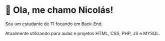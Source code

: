 # 👋 Ola, me chamo Nicolás!

Sou um estudante de TI focando em Back-End.  

Atualmente utilizando para aulas e projetos HTML, CSS, PHP, JS e MYSQL.  

<!---
- 👋 Hi, I’m @NicolasCorral06
- 👀 I’m interested in ...
- 🌱 I’m currently learning ...
- 💞️ I’m looking to collaborate on ...
- 📫 How to reach me ...


NicolasCorral06/NicolasCorral06 is a ✨ special ✨ repository because its `README.md` (this file) appears on your GitHub profile.
You can click the Preview link to take a look at your changes.
--->

